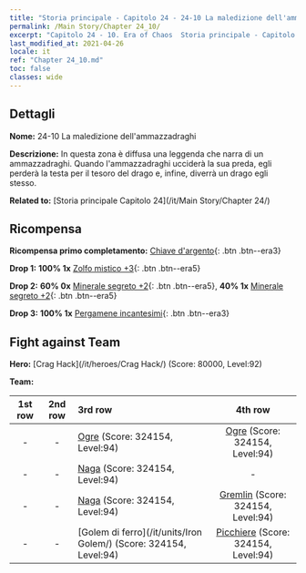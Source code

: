 ```yaml
---
title: "Storia principale - Capitolo 24 - 24-10 La maledizione dell'ammazzadraghi"
permalink: /Main Story/Chapter 24_10/
excerpt: "Capitolo 24 - 10. Era of Chaos  Storia principale - Capitolo 24_10. 24-10 La maledizione dell'ammazzadraghi"
last_modified_at: 2021-04-26
locale: it
ref: "Chapter 24_10.md"
toc: false
classes: wide
---
```


## Dettagli

 **Nome:** 24-10 La maledizione dell'ammazzadraghi

 **Descrizione:** In questa zona è diffusa una leggenda che narra di un ammazzadraghi. Quando l'ammazzadraghi ucciderà la sua preda, egli perderà la testa per il tesoro del drago e, infine, diverrà un drago egli stesso.

 **Related to:** [Storia principale Capitolo 24](/it/Main Story/Chapter 24/)

## Ricompensa

 **Ricompensa primo completamento:** [Chiave d'argento](/ItemsIT/con_693/){: .btn .btn--era3}

 **Drop 1:** **100% 1x** [Zolfo mistico +3](/ItemsIT/mat_85/){: .btn .btn--era5}

 **Drop 2:** **60% 0x** [Minerale segreto +2](/ItemsIT/mat_75/){: .btn .btn--era5}, **40% 1x** [Minerale segreto +2](/ItemsIT/mat_75/){: .btn .btn--era5}

 **Drop 3:** **100% 1x** [Pergamene incantesimi](/ItemsIT/con_694/){: .btn .btn--era3}


## Fight against Team
 **Hero:** [Crag Hack](/it/heroes/Crag Hack/) (Score: 80000, Level:92)

 **Team:**


  | 1st row | 2nd row | 3rd row | 4th row |
  |:----:|:----:|:----|:----:|
  | - | - | [Ogre](/it/units/Ogre/) (Score: 324154, Level:94)  | [Ogre](/it/units/Ogre/) (Score: 324154, Level:94)  |
  | - | - | [Naga](/it/units/Naga/) (Score: 324154, Level:94)  | - |
  | - | - | [Naga](/it/units/Naga/) (Score: 324154, Level:94)  | [Gremlin](/it/units/Gremlin/) (Score: 324154, Level:94)  |
  | - | - | [Golem di ferro](/it/units/Iron Golem/) (Score: 324154, Level:94)  | [Picchiere](/it/units/Pikeman/) (Score: 324154, Level:94)  |


